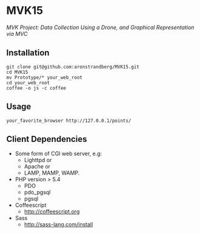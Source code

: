 MVK15
=======

_MVK Project: Data Collection Using a Drone, and Graphical Representation via MVC_

Installation
------------

```shell
git clone git@github.com:aronstrandberg/MVK15.git
cd MVK15
mv Prototype/* your_web_root
cd your_web_root
coffee -o js -c coffee
```

Usage
------

```shell
your_favorite_browser http://127.0.0.1/points/
```

Client Dependencies
--------------------

* Some form of CGI web server, e.g:
  * Lighttpd or
  * Apache or
  * LAMP, MAMP, WAMP.
* PHP version > 5.4
  * PDO
  * pdo_pgsql
  * pgsql
* Coffeescript
  * http://coffeescript.org
* Sass
  * http://sass-lang.com/install
